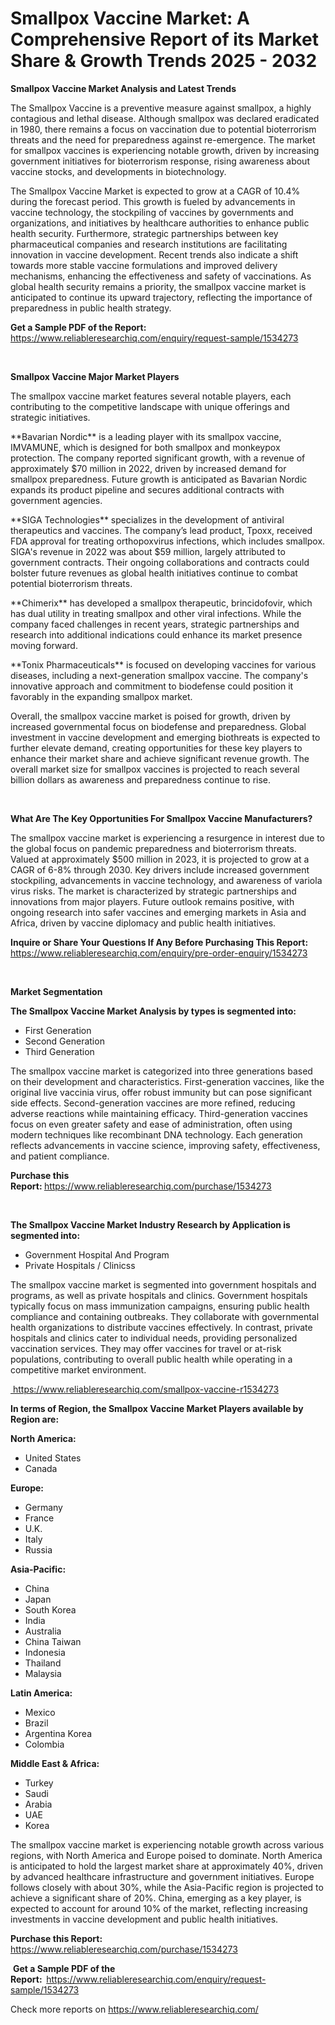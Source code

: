 <p><h1>Smallpox Vaccine Market: A Comprehensive Report of its Market Share & Growth Trends 2025 - 2032</h1></p><p><strong>Smallpox Vaccine Market Analysis and Latest Trends</strong></p>
<p><p>The Smallpox Vaccine is a preventive measure against smallpox, a highly contagious and lethal disease. Although smallpox was declared eradicated in 1980, there remains a focus on vaccination due to potential bioterrorism threats and the need for preparedness against re-emergence. The market for smallpox vaccines is experiencing notable growth, driven by increasing government initiatives for bioterrorism response, rising awareness about vaccine stocks, and developments in biotechnology.</p><p>The Smallpox Vaccine Market is expected to grow at a CAGR of 10.4% during the forecast period. This growth is fueled by advancements in vaccine technology, the stockpiling of vaccines by governments and organizations, and initiatives by healthcare authorities to enhance public health security. Furthermore, strategic partnerships between key pharmaceutical companies and research institutions are facilitating innovation in vaccine development. Recent trends also indicate a shift towards more stable vaccine formulations and improved delivery mechanisms, enhancing the effectiveness and safety of vaccinations. As global health security remains a priority, the smallpox vaccine market is anticipated to continue its upward trajectory, reflecting the importance of preparedness in public health strategy.</p></p>
<p><strong>Get a Sample PDF of the Report:&nbsp;</strong> <a href="https://www.reliableresearchiq.com/enquiry/request-sample/1534273?utm_campaign=2797&utm_medium=2&utm_source=Github&utm_content=ia&utm_term=08032025&utm_id=smallpox-vaccine">https://www.reliableresearchiq.com/enquiry/request-sample/1534273</a></p>
<p>&nbsp;</p>
<p><strong>Smallpox Vaccine Major Market Players</strong></p>
<p><p>The smallpox vaccine market features several notable players, each contributing to the competitive landscape with unique offerings and strategic initiatives.</p><p>**Bavarian Nordic** is a leading player with its smallpox vaccine, IMVAMUNE, which is designed for both smallpox and monkeypox protection. The company reported significant growth, with a revenue of approximately $70 million in 2022, driven by increased demand for smallpox preparedness. Future growth is anticipated as Bavarian Nordic expands its product pipeline and secures additional contracts with government agencies.</p><p>**SIGA Technologies** specializes in the development of antiviral therapeutics and vaccines. The company’s lead product, Tpoxx, received FDA approval for treating orthopoxvirus infections, which includes smallpox. SIGA's revenue in 2022 was about $59 million, largely attributed to government contracts. Their ongoing collaborations and contracts could bolster future revenues as global health initiatives continue to combat potential bioterrorism threats.</p><p>**Chimerix** has developed a smallpox therapeutic, brincidofovir, which has dual utility in treating smallpox and other viral infections. While the company faced challenges in recent years, strategic partnerships and research into additional indications could enhance its market presence moving forward.</p><p>**Tonix Pharmaceuticals** is focused on developing vaccines for various diseases, including a next-generation smallpox vaccine. The company's innovative approach and commitment to biodefense could position it favorably in the expanding smallpox market.</p><p>Overall, the smallpox vaccine market is poised for growth, driven by increased governmental focus on biodefense and preparedness. Global investment in vaccine development and emerging biothreats is expected to further elevate demand, creating opportunities for these key players to enhance their market share and achieve significant revenue growth. The overall market size for smallpox vaccines is projected to reach several billion dollars as awareness and preparedness continue to rise.</p></p>
<p>&nbsp;</p>
<p><strong>What Are The Key Opportunities For Smallpox Vaccine Manufacturers?</strong></p>
<p><p>The smallpox vaccine market is experiencing a resurgence in interest due to the global focus on pandemic preparedness and bioterrorism threats. Valued at approximately $500 million in 2023, it is projected to grow at a CAGR of 6-8% through 2030. Key drivers include increased government stockpiling, advancements in vaccine technology, and awareness of variola virus risks. The market is characterized by strategic partnerships and innovations from major players. Future outlook remains positive, with ongoing research into safer vaccines and emerging markets in Asia and Africa, driven by vaccine diplomacy and public health initiatives.</p></p>
<p><strong>Inquire or Share Your Questions If Any Before Purchasing This Report:</strong> <a href="https://www.reliableresearchiq.com/enquiry/pre-order-enquiry/1534273?utm_campaign=2797&utm_medium=2&utm_source=Github&utm_content=ia&utm_term=08032025&utm_id=smallpox-vaccine">https://www.reliableresearchiq.com/enquiry/pre-order-enquiry/1534273</a></p>
<p>&nbsp;</p>
<p><strong>Market Segmentation</strong></p>
<p><strong>The Smallpox Vaccine Market Analysis by types is segmented into:</strong></p>
<p><ul><li>First Generation</li><li>Second Generation</li><li>Third Generation</li></ul></p>
<p><p>The smallpox vaccine market is categorized into three generations based on their development and characteristics. First-generation vaccines, like the original live vaccinia virus, offer robust immunity but can pose significant side effects. Second-generation vaccines are more refined, reducing adverse reactions while maintaining efficacy. Third-generation vaccines focus on even greater safety and ease of administration, often using modern techniques like recombinant DNA technology. Each generation reflects advancements in vaccine science, improving safety, effectiveness, and patient compliance.</p></p>
<p><strong>Purchase this Report:&nbsp;</strong><a href="https://www.reliableresearchiq.com/purchase/1534273?utm_campaign=2797&utm_medium=2&utm_source=Github&utm_content=ia&utm_term=08032025&utm_id=smallpox-vaccine">https://www.reliableresearchiq.com/purchase/1534273</a></p>
<p>&nbsp;</p>
<p><strong>The Smallpox Vaccine Market Industry Research by Application is segmented into:</strong></p>
<p><ul><li>Government Hospital And Program</li><li>Private Hospitals / Clinicss</li></ul></p>
<p><p>The smallpox vaccine market is segmented into government hospitals and programs, as well as private hospitals and clinics. Government hospitals typically focus on mass immunization campaigns, ensuring public health compliance and containing outbreaks. They collaborate with governmental health organizations to distribute vaccines effectively. In contrast, private hospitals and clinics cater to individual needs, providing personalized vaccination services. They may offer vaccines for travel or at-risk populations, contributing to overall public health while operating in a competitive market environment.</p></p>
<p><a href="https://www.reliableresearchiq.com/smallpox-vaccine-r1534273?utm_campaign=2797&utm_medium=2&utm_source=Github&utm_content=ia&utm_term=08032025&utm_id=smallpox-vaccine">&nbsp;https://www.reliableresearchiq.com/smallpox-vaccine-r1534273</a></p>
<p><strong>In terms of Region, the Smallpox Vaccine Market Players available by Region are:</strong></p>
<p>
    <p> <strong> North America: </strong>
        <ul>
            <li>United States</li>
            <li>Canada</li>
        </ul>
        </p> 
    <p> <strong> Europe: </strong>
        <ul>
            <li>Germany</li>
            <li>France</li>
            <li>U.K.</li>
            <li>Italy</li>
            <li>Russia</li>
        </ul>
        </p> 
    <p> <strong> Asia-Pacific: </strong>
        <ul>
            <li>China</li>
            <li>Japan</li>
            <li>South Korea</li>
            <li>India</li>
            <li>Australia</li>
            <li>China Taiwan</li>
            <li>Indonesia</li>
            <li>Thailand</li>
            <li>Malaysia</li>
        </ul>
        </p> 
    <p> <strong> Latin America: </strong>
        <ul>
            <li>Mexico</li>
            <li>Brazil</li>
            <li>Argentina Korea</li>
            <li>Colombia</li>
        </ul>
        </p> 
    <p> <strong> Middle East & Africa: </strong>
        <ul>
            <li>Turkey</li>
            <li>Saudi</li>
            <li>Arabia</li>
            <li>UAE</li>
            <li>Korea</li>
        </ul>
    </p>
    </p>
<p><p>The smallpox vaccine market is experiencing notable growth across various regions, with North America and Europe poised to dominate. North America is anticipated to hold the largest market share at approximately 40%, driven by advanced healthcare infrastructure and government initiatives. Europe follows closely with about 30%, while the Asia-Pacific region is projected to achieve a significant share of 20%. China, emerging as a key player, is expected to account for around 10% of the market, reflecting increasing investments in vaccine development and public health initiatives.</p></p>
<p><strong>Purchase this Report: </strong><a href="https://www.reliableresearchiq.com/purchase/1534273?utm_campaign=2797&utm_medium=2&utm_source=Github&utm_content=ia&utm_term=08032025&utm_id=smallpox-vaccine">https://www.reliableresearchiq.com/purchase/1534273</a></p>
<p>&nbsp;<strong>Get a Sample PDF of the Report:&nbsp;&nbsp;</strong><a href="https://www.reliableresearchiq.com/enquiry/request-sample/1534273?utm_campaign=2797&utm_medium=2&utm_source=Github&utm_content=ia&utm_term=08032025&utm_id=smallpox-vaccine">https://www.reliableresearchiq.com/enquiry/request-sample/1534273</a></p>
<p><strong></strong></p>
<p>Check more reports on <a href="https://www.reliableresearchiq.com/?utm_campaign=2797&utm_medium=2&utm_source=Github&utm_content=ia&utm_term=08032025&utm_id=smallpox-vaccine">https://www.reliableresearchiq.com/</a></p>
